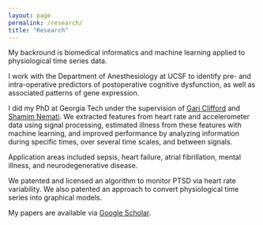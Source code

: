 ```yaml
---
layout: page
permalink: /research/
title: "Research"
---
```


My backround is biomedical informatics and machine learning applied to physiological time series data.

I work with the Department of Anesthesiology at UCSF to identify pre- and intra-operative predictors of postoperative cognitive dysfunction, as well as associated patterns of gene expression.

I did my PhD at Georgia Tech under the supervision of [Gari Clifford](http://gdclifford.info/people/gari) and [Shamim Nemati](http://nematilab.info/people/shamim/index.html). We extracted features from heart rate and accelerometer data using signal processing, estimated illness from these features with machine learning, and improved performance by analyzing information during specific times, over several time scales, and between signals.

Application areas included sepsis, heart failure, atrial fibrillation, mental illness, and neurodegenerative disease.

We patented and licensed an algorithm to monitor PTSD via heart rate variability. We also patented an approach to convert physiological time series into graphical models.

My papers are available via [Google Scholar](https://scholar.google.com/citations?hl=en&user=APy8nq4AAAAJ&view_op=list_works&sortby=pubdate).
